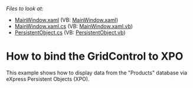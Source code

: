 <!-- default file list -->
*Files to look at*:

* [MainWindow.xaml](./CS/DXGrid_BindingToXPODataSource/MainWindow.xaml) (VB: [MainWindow.xaml](./VB/DXGrid_BindingToXPODataSource/MainWindow.xaml))
* [MainWindow.xaml.cs](./CS/DXGrid_BindingToXPODataSource/MainWindow.xaml.cs) (VB: [MainWindow.xaml.vb](./VB/DXGrid_BindingToXPODataSource/MainWindow.xaml.vb))
* [PersistentObject.cs](./CS/DXGrid_BindingToXPODataSource/PersistentObject.cs) (VB: [PersistentObject.vb](./VB/DXGrid_BindingToXPODataSource/PersistentObject.vb))
<!-- default file list end -->
# How to bind the GridControl to XPO


<p>This example shows how to display data from the "Products" database via eXpress Persistent Objects (XPO).</p>
